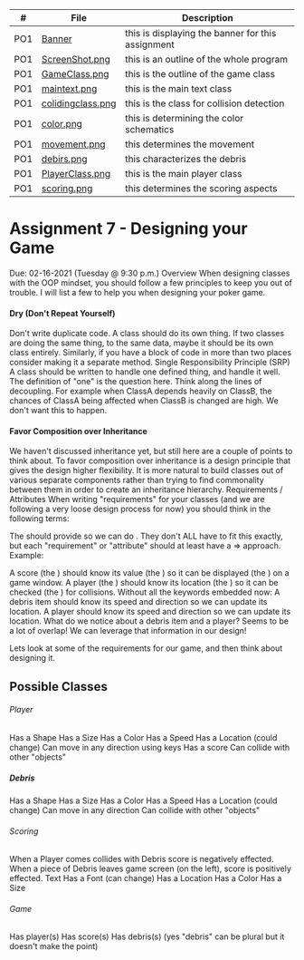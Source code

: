 |   #   | File                             | Description                                                    |
| :---: | -------------------------------- | -------------------------------------------------------------- |
|   PO1   | [Banner](Banner)| this is displaying the banner for this assignment                             |
|   PO1   | [ScreenShot.png](MainClasses.PNG.png)| this is an outline of the whole program                  |
|   PO1   | [GameClass.png](gameclass.png)| this is the outline of the game class                           |
|   PO1   | [maintext.png](maintext.png)| this is the main text class                                       |
|   PO1   | [colidingclass.png](colidingclass.png)| this is the class for collision detection               |
|   PO1   | [color.png](color.png)| this is determining the color schematics                                |
|   PO1   | [movement.png](movement.png)| this determines the movement                                      |
|   PO1   | [debirs.png](debris.png)| this characterizes the debris                                         |
|   PO1   | [PlayerClass.png](playerclass.png)| this is the main player class                               |
|   PO1   | [scoring.png](scoring.png)| this determines the scoring aspects                                 |







# Assignment 7 - Designing your Game
Due: 02-16-2021 (Tuesday @ 9:30 p.m.)
Overview
When designing classes with the OOP mindset, you should follow a few principles to keep you out of trouble. I will list a few to help you when designing your poker game.

#### Dry (Don't Repeat Yourself)
Don't write duplicate code.
A class should do its own thing. If two classes are doing the same thing, to the same data, maybe it should be its own class entirely.
Similarly, if you have a block of code in more than two places consider making it a separate method.
Single Responsibility Principle (SRP)
A class should be written to handle one defined thing, and handle it well.
The definition of "one" is the question here.
Think along the lines of decoupling. For example when ClassA depends heavily on ClassB, the chances of ClassA being affected when ClassB is changed are high. We don't want this to happen.
#### Favor Composition over Inheritance
We haven't discussed inheritance yet, but still here are a couple of points to think about.
To favor composition over inheritance is a design principle that gives the design higher flexibility.
It is more natural to build classes out of various separate components rather than trying to find commonality between them in order to create an inheritance hierarchy.
Requirements / Attributes
When writing "requirements" for your classes (and we are following a very loose design process for now) you should think in the following terms:

The <thing> should provide <something> so we can do <this>.
They don't ALL have to fit this exactly, but each "requirement" or "attribute" should at least have a <subject> => <verb> approach.
Example:

A score (the <thing>) should know its value (the <something>) so it can be displayed (the <this>) on a game window.
A player (the <thing>) should know its location (the <something>) so it can be checked (the <this>) for collisions.
Without all the keywords embedded now:
A debris item should know its speed and direction so we can update its location.
A player should know its speed and direction so we can update its location.
What do we notice about a debris item and a player? Seems to be a lot of overlap! We can leverage that information in our design!

Lets look at some of the requirements for our game, and then think about designing it.

## Possible Classes

###### Player
Has a Shape
Has a Size
Has a Color
Has a Speed
Has a Location (could change)
Can move in any direction using keys
Has a score
Can collide with other "objects"
##### Debris
Has a Shape
Has a Size
Has a Color
Has a Speed
Has a Location (could change)
Can move in any direction
Can collide with other "objects"
###### Scoring
When a Player comes collides with Debris score is negatively effected.
When a piece of Debris leaves game screen (on the left), score is positively effected.
Text
Has a Font (can change)
Has a Location
Has a Color
Has a Size
###### Game
Has player(s)
Has score(s)
Has debris(s) (yes "debris" can be plural but it doesn't make the point)
